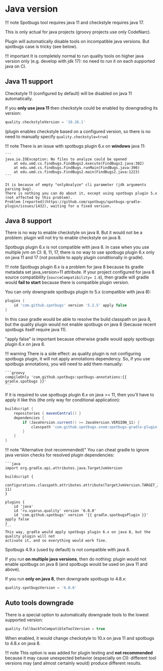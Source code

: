 # Java version

!!! note
    Spotbugs tool requires java 11 and checkstyle requires java 17.

This is only actual for java projects (groovy projects use only CodeNarc).

Plugin will automatically disable tools on incompatible java versions. 
But spotbugs case is tricky (see below).

!!! important
    It is completely normal to run quality tools on higher java version only (e.g. develop with jdk 17):
    no need to run it on each supported java on CI.

## Java 11 support

Checkstyle 11 (configured by default) will be disabled on java 11 automatically.

If you **only use java 11** then checkstyle could be enabled by downgrading its version:

```groovy
quality.checkstyleVersion = '10.26.1'
```

(plugin enables checkstyle based on a configured version, so there is no need to manually specify `quality.checkstyle=true`)

!!! note
    There is an issue with spotbugs plugin 6.x on **windows** java 11:

    ```
    java.io.IOException: No files to analyze could be opened
        at edu.umd.cs.findbugs.FindBugs2.execute(FindBugs2.java:302)
        at edu.umd.cs.findbugs.FindBugs.runMain(FindBugs.java:390)
        at edu.umd.cs.findbugs.FindBugs2.main(FindBugs2.java:1223)
    ```
    
    It is because of empty "onlyAnalyze" cli parameter (jdk arguments parsing bug). 
    There is nothing you can do about it, except using spotbugs plugin 5.x (not affected by this problem).
    Problem [reported](https://github.com/spotbugs/spotbugs-gradle-plugin/issues/1432), waiting for a fixed version.


## Java 8 support

There is no way to enable checkstyle on java 8. But it would not be a problem:
plugin will not try to enable checkstyle on java 8.

Spotbugs plugin 6.x is not compatible with java 8. In case when you use multiple jvm on CI: 8, 11, 17,
there is no way to use spotbugs plugin 6.x only on java 11 and 17 (not possible to apply plugin conditionally in gradle).

!!! note
    Spotbugs plugin 6.x is a problem for java 8 because its gradle metadata set java_version=11 attribute.
    If your project configured for java 8 source compatibility (`sourceCompatibility= 1.8`), then gradle will
    gradle would **fail to start** because there is compatible plugin version.

You can only downgrade spotbugs plugin to 5.x (compatible with java 8):

```groovy
plugins {
    id 'com.github.spotbugs' version '5.2.5' apply false
}
```

In this case gradle would be able to resolve the build classpath on java 8, but the quality plugin would not 
enable spotbugs on java 8 (because recent spotbugs itself require java 11).

"apply false" is important because otherwise gradle would apply spotbugs plugin 6.x on java 8.

!!! warning
    There is a side effect: as quality plugin is not configuring spotbugs plugin, it will not
    apply annotations dependency. So, if you use spotbugs annotations, you will need to add them manually:

    ```groovy
    compileOnly 'com.github.spotbugs:spotbugs-annotations:{{ gradle.spotbugs }}'
    ```

If it is required to use spotbugs plugin 6.x on java >= 11, then you'll have to apply it like this
(the only way for conditional application):

```groovy
buildscript {
    repositories { mavenCentral() }
    dependencies {
        if (JavaVersion.current() >= JavaVersion.VERSION_11) {
            classpath 'com.github.spotbugs.snom:spotbugs-gradle-plugin:{{ gradle.spotbugsPlugin }}'
        }
    }
}
```

!!! note "Alternative (not recommended)"
    You can cheat gradle to ignore java version checks for resolved plugin dependencies:

    ```java
    import org.gradle.api.attributes.java.TargetJvmVersion
    
    buildscript {
        configurations.classpath.attributes.attribute(TargetJvmVersion.TARGET_JVM_VERSION_ATTRIBUTE, 11)
    }
    
    plugins {
        id 'java'
        id 'ru.vyarus.quality' version '6.0.0'
        id 'com.github.spotbugs' version '{{ gradle.spotbugsPlugin }}' apply false
    }
    ```
    This way, gradle would apply spotbugs plugin 6.x on java 8, but the quality plugin will not
    activate it, and so everything would work fine.


Spotbugs 4.9.x (used by default) is not compatible with java 8.

If you run **on multiple java versions**, then do nothing: plugin would not
enable spotbugs on java 8 (and spotbugs would be used on java 11 and above).

If you run **only on java 8**, then downgrade spotbugs to 4.8.x:

```groovy
quality.spotbugsVersion = '4.8.6'
```

## Auto tools downgrade

There is a special option to automatically downgrade tools to the lowest supported version:

```groovy
quality.fallbackToCompatibleToolVersion = true
```

When enabled, it would change checkstyle to 10.x on java 11 and spotbugs to 4.8.x on java 8.

!!! note
    This option is was added for plugin testing and **not recommended** because it may cause unexpected 
    behavior (especially on CI): different tool versions may (and almost certainly would) produce different results.